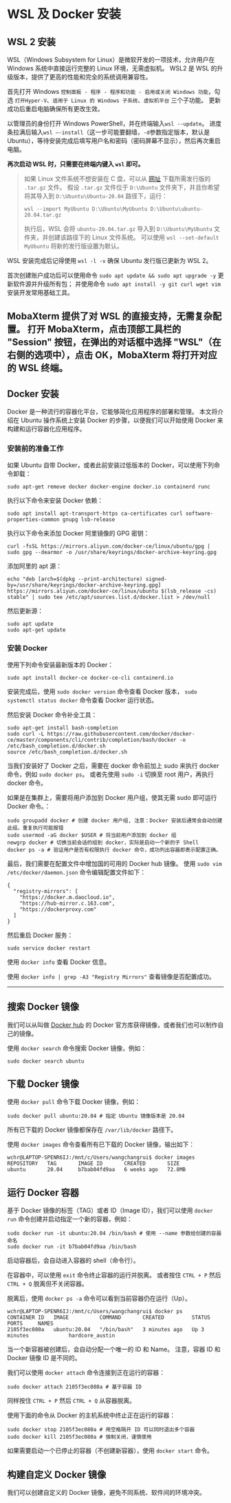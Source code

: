 
# WSL 及 Docker 安装

## WSL 2 安装

WSL（Windows Subsystem for Linux）是微软开发的一项技术，允许用户在 Windows 系统中直接运行完整的 Linux 环境，无需虚拟机。
WSL2 是 WSL 的升级版本，提供了更高的性能和完全的系统调用兼容性。

首先打开 Windows `控制面板 - 程序 - 程序和功能 - 启用或关闭 Windows 功能`，勾选 `打开Hyper-V`、`适用于 Linux 的 Windows 子系统`、`虚拟机平台` 三个子功能。
更新成功后重启电脑确保所有更改生效。

以管理员的身份打开 Windows PowerShell，并在终端输入`wsl --update`。
进度条拉满后输入`wsl –-install`（这一步可能要翻墙，`-d`参数指定版本，默认是Ubuntu），等待安装完成后填写用户名和密码（密码屏幕不显示），然后再次重启电脑。

**再次启动 WSL 时，只需要在终端内键入 `wsl` 即可。**

> 如果 Linux 文件系统不想安装在 C 盘，可以从 [网址](https://cloud-images.ubuntu.com/releases/focal/release/) 下载所需发行版的 `.tar.gz` 文件。
> 假设 `.tar.gz` 文件位于 `D:\Ubuntu` 文件夹下，并且你希望将其导入到 `D:\Ubuntu\Ubuntu-20.04` 路径下，运行：
> 
> ```
> wsl --import MyUbuntu D:\Ubuntu\MyUbuntu D:\Ubuntu\ubuntu-20.04.tar.gz
> ```
> 
> 执行后，WSL 会将 `ubuntu-20.04.tar.gz` 导入到 `D:\Ubuntu\MyUbuntu` 文件夹，并创建该路径下的 Linux 文件系统。
> 可以使用 `wsl --set-default MyUbuntu` 将新的发行版设置为默认。

WSL 安装完成后记得使用 `wsl -l -v` 确保 Ubuntu 发行版已更新为 WSL 2。

首次创建账户成功后可以使用命令 `sudo apt update && sudo apt upgrade -y` 更新软件源并升级所有包；
并使用命令 `sudo apt install -y git curl wget vim` 安装开发常用基础工具。

MobaXterm 提供了对 WSL 的直接支持，无需复杂配置。
打开 MobaXterm，点击顶部工具栏的 "Session" 按钮，在弹出的对话框中选择 "WSL"（在右侧的选项中），点击 OK，MobaXterm 将打开对应的 WSL 终端。
---

## Docker 安装

Docker 是一种流行的容器化平台，它能够简化应用程序的部署和管理。
本文将介绍在 Ubuntu 操作系统上安装 Docker 的步骤，以便我们可以开始使用 Docker 来构建和运行容器化应用程序。

### 安装前的准备工作

如果 Ubuntu 自带 Docker，或者此前安装过低版本的 Docker，可以使用下列命令卸载：
```
sudo apt-get remove docker docker-engine docker.io containerd runc
```

执行以下命令来安装 Docker 依赖：
```
sudo apt install apt-transport-https ca-certificates curl software-properties-common gnupg lsb-release
```

执行以下命令来添加 Docker 阿里镜像的 GPG 密钥：
```
curl -fsSL https://mirrors.aliyun.com/docker-ce/linux/ubuntu/gpg | sudo gpg --dearmor -o /usr/share/keyrings/docker-archive-keyring.gpg
```

添加阿里的 apt 源：
```
echo "deb [arch=$(dpkg --print-architecture) signed-by=/usr/share/keyrings/docker-archive-keyring.gpg] https://mirrors.aliyun.com/docker-ce/linux/ubuntu $(lsb_release -cs) stable" | sudo tee /etc/apt/sources.list.d/docker.list > /dev/null
```

然后更新源：
```
sudo apt update
sudo apt-get update
```

### 安装 Docker

使用下列命令安装最新版本的 Docker：
```
sudo apt install docker-ce docker-ce-cli containerd.io
```

安装完成后，使用 `sudo docker version` 命令查看 Docker 版本，
`sudo systemctl status docker` 命令查看 Docker 运行状态。

然后安装 Docker 命令补全工具：
```
sudo apt-get install bash-completion
sudo curl -L https://raw.githubusercontent.com/docker/docker-ce/master/components/cli/contrib/completion/bash/docker -o /etc/bash_completion.d/docker.sh
source /etc/bash_completion.d/docker.sh
```

当我们安装好了 Docker 之后，需要在 docker 命令前加上 sudo 来执行 docker 命令，例如 `sudo docker ps`。
或者先使用 `sudo -i` 切换至 root 用户，再执行 docker 命令。

如果是在集群上，需要将用户添加到 Docker 用户组，使其无需 sudo 即可运行 Docker 命令。：
```
sudo groupadd docker # 创建 docker 用户组, 注意：Docker 安装后通常会自动创建此组，重复执行可能报错
sudo usermod -aG docker $USER # 将当前用户添加到 docker 组
newgrp docker # 切换当前会话的组到 docker，实际是启动一个新的子 Shell
docker ps -a # 验证用户是否有权限执行 docker 命令，成功列出容器即表示配置正确。
```

最后，我们需要在配置文件中增加国的可用的 Docker hub 镜像。
使用 `sudo vim /etc/docker/daemon.json` 命令编辑配置文件如下：
```
{
  "registry-mirrors": [
    "https://docker.m.daocloud.io", 
	"https://hub-mirror.c.163.com", 
	"https://dockerproxy.com"
  ]
}  
```

然后重启 Docker 服务：
```
sudo service docker restart
```

使用 `docker info` 查看 Docker 信息。

使用 `docker info | grep -A3 "Registry Mirrors"` 查看镜像是否配置成功。

---

## 搜索 Docker 镜像

我们可以从叫做 [Docker hub](https://hub.docker.com/) 的 Docker 官方库获得镜像，或者我们也可以制作自己的镜像。

使用 `docker search` 命令搜索 Docker 镜像，例如： 
```
sudo docker search ubuntu
```

## 下载 Docker 镜像

使用 `docker pull` 命令下载 Docker 镜像，例如： 
```
sudo docker pull ubuntu:20.04 # 指定 Ubuntu 镜像版本是 20.04
```

所有已下载的 Docker 镜像都保存在 `/var/lib/docker` 路径下。

使用 `docker images` 命令查看所有已下载的 Docker 镜像，输出如下：
```
wchr@LAPTOP-SPENR6IJ:/mnt/c/Users/wangchangrui$ docker images
REPOSITORY   TAG       IMAGE ID       CREATED       SIZE
ubuntu       20.04     b7bab04fd9aa   6 weeks ago   72.8MB
```

## 运行 Docker 容器

基于 Docker 镜像的标签（TAG）或者 ID（Image ID），我们可以使用 `docker run` 命令​​创建并启动指定一个新的容器，例如：
```
sudo docker run -it ubuntu:20.04 /bin/bash # 使用 --name 参数给创建的容器命名
sudo docker run -it b7bab04fd9aa /bin/bash
```
启动容器后，会自动进入容器的 shell（命令行）。

在容器中，可以使用 `exit` 命令终止容器的运行并脱离。
或者按住 `CTRL + P` 然后 `CTRL + Q` 脱离但不关闭容器。

脱离后，使用 `docker ps -a` 命令可以看到当前容器仍在运行（Up）。
```
wchr@LAPTOP-SPENR6IJ:/mnt/c/Users/wangchangrui$ docker ps
CONTAINER ID   IMAGE          COMMAND       CREATED         STATUS         PORTS     NAMES
2105f3ec080a   ubuntu:20.04   "/bin/bash"   3 minutes ago   Up 3 minutes             hardcore_austin
```

当一个新容器被创建后，会自动分配一个唯一的 ID 和 Name。
注意，容器 ID 和 Docker 镜像 ID 是不同的。

我们可以使用 `docker attach` 命令连接到正在运行的容器：
```
sudo docker attach 2105f3ec080a # 基于容器 ID
```
同样按住 `CTRL + P` 然后 `CTRL + Q` 从容器脱离。

使用下面的命令从 Docker 的主机系统中终止正在运行的容器：
```
sudo docker stop 2105f3ec080a # 用空格隔开 ID 可以同时退出多个容器
sudo docker kill 2105f3ec080a # 强制关闭，谨慎使用
```

如果需要启动一个已停止的容器​​（不创建新容器），使用 `docker start` 命令。

## 构建自定义 Docker 镜像

我们可以创建自定义的 Docker 镜像，避免不同系统、软件间的环境冲突。

